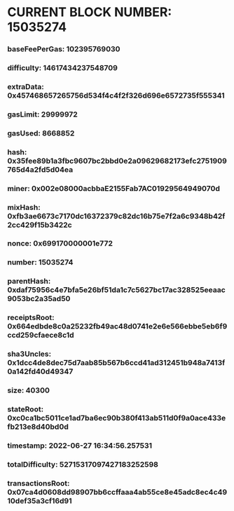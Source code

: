 # CURRENT BLOCK NUMBER: 15035274

### baseFeePerGas: 102395769030
### difficulty: 14617434237548709
### extraData: 0x457468657265756d534f4c4f2f326d696e6572735f555341
### gasLimit: 29999972
### gasUsed: 8668852
### hash: 0x35fee89b1a3fbc9607bc2bbd0e2a09629682173efc2751909765d4a2fd5d04ea
### miner: 0x002e08000acbbaE2155Fab7AC01929564949070d
### mixHash: 0xfb3ae6673c7170dc16372379c82dc16b75e7f2a6c9348b42f2cc429f15b3422c
### nonce: 0x699170000001e772
### number: 15035274
### parentHash: 0xdaf75956c4e7bfa5e26bf51da1c7c5627bc17ac328525eeaac9053bc2a35ad50
### receiptsRoot: 0x664edbde8c0a25232fb49ac48d0741e2e6e566ebbe5eb6f9ccd259cfaece8c1d
### sha3Uncles: 0x1dcc4de8dec75d7aab85b567b6ccd41ad312451b948a7413f0a142fd40d49347
### size: 40300
### stateRoot: 0xc0ca1bc5011ce1ad7ba6ec90b380f413ab511d0f9a0ace433efb213e8d40bd0d
### timestamp: 2022-06-27 16:34:56.257531
### totalDifficulty: 52715317097427183252598
### transactionsRoot: 0x07ca4d0608dd98907bb6ccffaaa4ab55ce8e45adc8ec4c4910def35a3cf16d91
